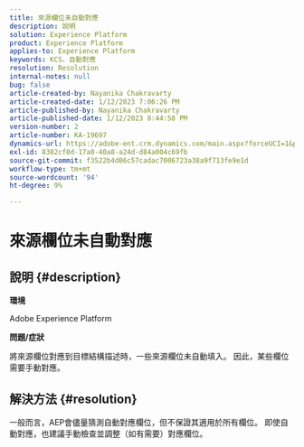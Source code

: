 ```yaml
---
title: 來源欄位未自動對應
description: 說明
solution: Experience Platform
product: Experience Platform
applies-to: Experience Platform
keywords: KCS，自動對應
resolution: Resolution
internal-notes: null
bug: false
article-created-by: Nayanika Chakravarty
article-created-date: 1/12/2023 7:06:26 PM
article-published-by: Nayanika Chakravarty
article-published-date: 1/12/2023 8:44:58 PM
version-number: 2
article-number: KA-19697
dynamics-url: https://adobe-ent.crm.dynamics.com/main.aspx?forceUCI=1&pagetype=entityrecord&etn=knowledgearticle&id=ac2ee131-ac92-ed11-aad1-6045bd006c82
exl-id: 8382cf0d-17a0-40a8-a24d-d84a004c69fb
source-git-commit: f3522b4d06c57cadac7006723a38a9f713fe9e1d
workflow-type: tm+mt
source-wordcount: '94'
ht-degree: 9%

---
```


# 來源欄位未自動對應

## 說明 {#description}


<b>環境</b>

Adobe Experience Platform

<b>問題/症狀</b>

將來源欄位對應到目標結構描述時，一些來源欄位未自動填入。 因此，某些欄位需要手動對應。


## 解決方法 {#resolution}


一般而言，AEP會儘量猜測自動對應欄位，但不保證其適用於所有欄位。 即使自動對應，也建議手動檢查並調整（如有需要）對應欄位。
